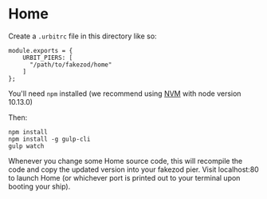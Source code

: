 # Home

Create a `.urbitrc` file in this directory like so:

```
module.exports = {
    URBIT_PIERS: [
      "/path/to/fakezod/home"
    ]
};
```

You'll need `npm` installed (we recommend using [NVM](https://github.com/creationix/nvm) with node version 10.13.0)

Then:

```
npm install
npm install -g gulp-cli
gulp watch
```

Whenever you change some Home source code, this will recompile the code and
copy the updated version into your fakezod pier. Visit localhost:80 to launch Home (or whichever port is printed out to your terminal upon booting your ship).

